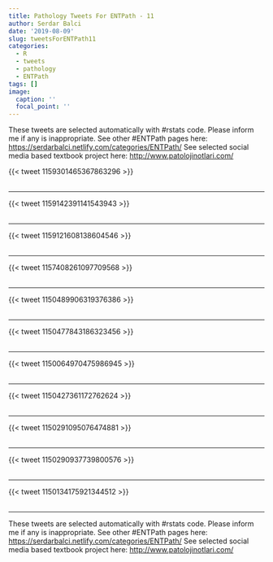 ```yaml
---
title: Pathology Tweets For ENTPath - 11
author: Serdar Balci
date: '2019-08-09'
slug: tweetsForENTPath11
categories:
  - R
  - tweets
  - pathology
  - ENTPath
tags: []
image:
  caption: ''
  focal_point: ''
---
```



These tweets are selected automatically with #rstats code. Please inform me if any is inappropriate.
See other #ENTPath pages here: https://serdarbalci.netlify.com/categories/ENTPath/ 
See selected social media based textbook project here: http://www.patolojinotlari.com/

{{< tweet 1159301465367863296 >}}
<br>
<br>
<hr>
{{< tweet 1159142391141543943 >}}
<br>
<br>
<hr>
{{< tweet 1159121608138604546 >}}
<br>
<br>
<hr>
{{< tweet 1157408261097709568 >}}
<br>
<br>
<hr>
{{< tweet 1150489906319376386 >}}
<br>
<br>
<hr>
{{< tweet 1150477843186323456 >}}
<br>
<br>
<hr>
{{< tweet 1150064970475986945 >}}
<br>
<br>
<hr>
{{< tweet 1150427361172762624 >}}
<br>
<br>
<hr>
{{< tweet 1150291095076474881 >}}
<br>
<br>
<hr>
{{< tweet 1150290937739800576 >}}
<br>
<br>
<hr>
{{< tweet 1150134175921344512 >}}
<br>
<br>
<hr>


These tweets are selected automatically with #rstats code. Please inform me if any is inappropriate.
See other #ENTPath pages here: https://serdarbalci.netlify.com/categories/ENTPath/ 
See selected social media based textbook project here: http://www.patolojinotlari.com/
